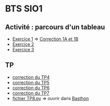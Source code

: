 # BTS SIO1

## Activité : parcours d'un tableau
* [Exercice 1](https://notebook.basthon.fr/?from=https://raw.githubusercontent.com/thfruchart/sio1/main/ActTableau-Exo1.ipynb) => [Correction 1A et 1B](https://notebook.basthon.fr/?from=https://raw.githubusercontent.com/thfruchart/sio1/main/ActTableau-Exo1CORR.ipynb)
* [Exercice 2](https://notebook.basthon.fr/?from=https://raw.githubusercontent.com/thfruchart/sio1/main/ActTableau-Exo2.ipynb)
* [Exercice 3](https://notebook.basthon.fr/?from=https://raw.githubusercontent.com/thfruchart/sio1/main/ActTableau-Exo3.ipynb)
## TP
* [correction du TP4](TP4-diviseurs_CORR.ipynb)
* [correction du TP5](http://notebook.basthon.fr/?from=https://raw.githubusercontent.com/thfruchart/sio1/main/TP5-CORRECTION.ipynb)
* [correction du TP6](http://notebook.basthon.fr/?from=https://raw.githubusercontent.com/thfruchart/sio1/main/TP6_CORRECTION.ipynb)
* [correction du TP7](http://notebook.basthon.fr/?from=https://raw.githubusercontent.com/thfruchart/sio1/main/TP7_CORRECTION.ipynb)
* [fichier TP8.py](TP8.py) => ouvrir dans [Basthon](https://console.basthon.fr/?from=https://raw.githubusercontent.com/thfruchart/sio1/main/TP8.py)
